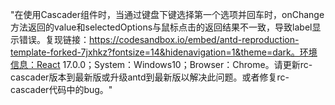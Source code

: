 "在使用Cascader组件时，当通过键盘下键选择第一个选项并回车时，onChange方法返回的value和selectedOptions与鼠标点击的返回结果不一致，导致label显示错误。复现链接：https://codesandbox.io/embed/antd-reproduction-template-forked-7jxhkz?fontsize=14&hidenavigation=1&theme=dark。环境信息：React 17.0.0；System：Windows10；Browser：Chrome。请更新rc-cascader版本到最新版或升级antd到最新版以解决此问题。或者修复rc-cascader代码中的bug。"
